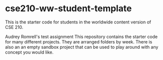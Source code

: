 # cse210-ww-student-template
This is the starter code for students in the worldwide content version of CSE 210.

Audrey Romrell's test assignment
This repository contains the starter code for many different projects. They are arranged folders by week. There is also an an empty sandbox project that can be used to play around with any concept you would like.
